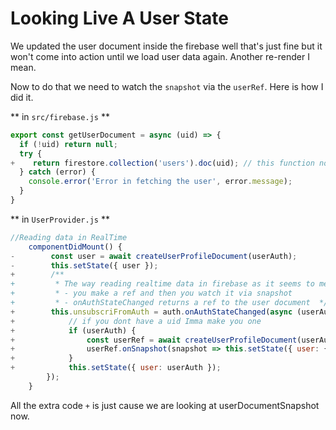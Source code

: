 # Looking Live A User State

We updated the user document inside the firebase well that's just fine but it won't come into action until we load user data again. Another re-render I mean.

Now to do that we need to watch the `snapshot` via the `userRef`.
Here is how I did it.

** in `src/firebase.js` **
```js
export const getUserDocument = async (uid) => {
  if (!uid) return null;
  try {
+    return firestore.collection('users').doc(uid); // this function now returns the userRef
  } catch (error) {
    console.error('Error in fetching the user', error.message);
  }
}
```

** in `UserProvider.js` **

```js
//Reading data in RealTime
    componentDidMount() {
-        const user = await createUserProfileDocument(userAuth);
-        this.setState({ user });
+        /**
+         * The way reading realtime data in firebase as it seems to me is that
+         * - you make a ref and then you watch it via snapshot
+         * - onAuthStateChanged returns a ref to the user document  */
+        this.unsubscriFromAuth = auth.onAuthStateChanged(async (userAuth) => {
+            // if you dont have a uid Imma make you one
+            if (userAuth) {
+                const userRef = await createUserProfileDocument(userAuth);
+                userRef.onSnapshot(snapshot => this.setState({ user: { uid: snapshot.id, ...snapshot.data() } }))
+            }
+            this.setState({ user: userAuth });
        });
    }
```

All the extra code `+` is just cause we are looking at userDocumentSnapshot now.